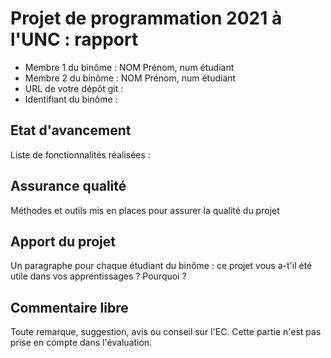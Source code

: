 Projet de programmation 2021 à l'UNC : rapport
==============================================

* Membre 1 du binôme : NOM Prénom, num étudiant
* Membre 2 du binôme : NOM Prénom, num étudiant
* URL de votre dépôt git :
* Identifiant du binôme :

Etat d'avancement
-----------------

Liste de fonctionnalités réalisées :

Assurance qualité
-----------------

Méthodes et outils mis en places pour assurer la qualité du projet

Apport du projet
-----------------

Un paragraphe pour chaque étudiant du binôme : ce projet vous a-t'il été utile dans vos apprentissages ? Pourquoi ?

Commentaire libre
-----------------

Toute remarque, suggestion, avis ou conseil sur l'EC.
Cette partie n'est pas prise en compte dans l'évaluation.
